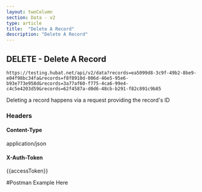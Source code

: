 ```yaml
---
layout: twoColumn
section: Data - v2
type: article
title:  "Delete A Record"
description: "Delete A Record"
---
```


## DELETE - Delete A Record
   
`https://testing.hubat.net/api/v2/data?records=ea5099d8-3c9f-49b2-8be9-e04f98bc34fa&records=f8f8910d-006d-46e5-95e6-b93e773e958d&records=3a77af60-f775-4ca6-99e4-c4c5e4203d59&records=62f4587a-d0d6-48cb-b291-f82c891c9b85`

Deleting a record happens via a request providing the record's ID

### Headers

#### Content-Type
application/json
#### X-Auth-Token
{{accessToken}}

#Postman Example Here

